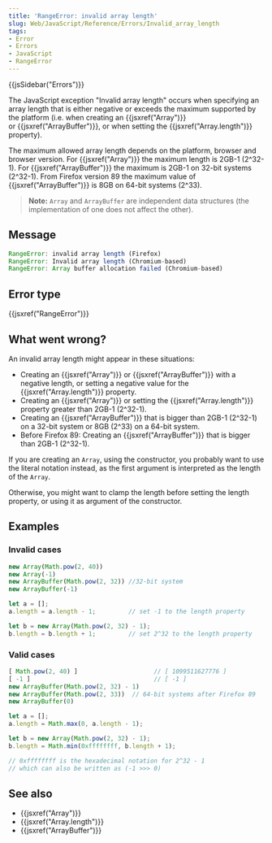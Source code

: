 ```yaml
---
title: 'RangeError: invalid array length'
slug: Web/JavaScript/Reference/Errors/Invalid_array_length
tags:
- Error
- Errors
- JavaScript
- RangeError
---
```

{{jsSidebar("Errors")}}

The JavaScript exception "Invalid array length" occurs when specifying an array
length that is either negative or exceeds the maximum supported by the platform
(i.e. when creating an {{jsxref("Array")}}
or {{jsxref("ArrayBuffer")}}, or when setting the
{{jsxref("Array.length")}} property).

The maximum allowed array length depends on the platform, browser and browser
version. For {{jsxref("Array")}} the maximum length is 2GB-1 (2^32-1). For
{{jsxref("ArrayBuffer")}} the maximum is 2GB-1 on 32-bit systems
(2^32-1). From Firefox version 89 the maximum value of
{{jsxref("ArrayBuffer")}} is 8GB on 64-bit systems (2^33).

> **Note:** `Array` and `ArrayBuffer` are independent data structures (the
> implementation of one does not affect the other).

## Message

```js
RangeError: invalid array length (Firefox)
RangeError: Invalid array length (Chromium-based)
RangeError: Array buffer allocation failed (Chromium-based)
```

## Error type

{{jsxref("RangeError")}}

## What went wrong?

An invalid array length might appear in these situations:

*   Creating an {{jsxref("Array")}} or {{jsxref("ArrayBuffer")}} with
    a negative length, or setting a negative value for the
    {{jsxref("Array.length")}} property.
*   Creating an {{jsxref("Array")}} or setting the
    {{jsxref("Array.length")}} property greater than 2GB-1 (2^32-1).
*   Creating an {{jsxref("ArrayBuffer")}} that is bigger than 2GB-1
    (2^32-1) on a 32-bit system or 8GB (2^33) on a 64-bit system.
*   Before Firefox 89: Creating an {{jsxref("ArrayBuffer")}} that is bigger
    than 2GB-1 (2^32-1).

If you are creating an `Array`, using the constructor, you probably want to use
the literal notation instead, as the first argument is interpreted as the length
of the `Array`.

Otherwise, you might want to clamp the length before setting the length
property, or using it as argument of the constructor.

## Examples

### Invalid cases

```js example-bad
new Array(Math.pow(2, 40))
new Array(-1)
new ArrayBuffer(Math.pow(2, 32)) //32-bit system
new ArrayBuffer(-1)

let a = [];
a.length = a.length - 1;         // set -1 to the length property

let b = new Array(Math.pow(2, 32) - 1);
b.length = b.length + 1;         // set 2^32 to the length property
```

### Valid cases

```js example-good
[ Math.pow(2, 40) ]                     // [ 1099511627776 ]
[ -1 ]                                  // [ -1 ]
new ArrayBuffer(Math.pow(2, 32) - 1)
new ArrayBuffer(Math.pow(2, 33))  // 64-bit systems after Firefox 89
new ArrayBuffer(0)

let a = [];
a.length = Math.max(0, a.length - 1);

let b = new Array(Math.pow(2, 32) - 1);
b.length = Math.min(0xffffffff, b.length + 1);

// 0xffffffff is the hexadecimal notation for 2^32 - 1
// which can also be written as (-1 >>> 0)
```

## See also

*   {{jsxref("Array")}}
*   {{jsxref("Array.length")}}
*   {{jsxref("ArrayBuffer")}}
